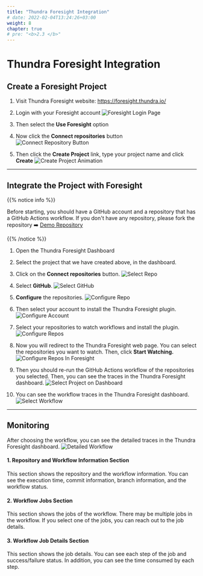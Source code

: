 ```yaml
---
title: "Thundra Foresight Integration"
# date: 2022-02-04T13:24:26+03:00
weight: 8
chapter: true
# pre: "<b>2.3 </b>"
---
```


# Thundra Foresight Integration

## Create a Foresight Project

1. Visit Thundra Foresight website: https://foresight.thundra.io/

2. Login with your Foresight account
![Foresight Login Page](/images/_foresight/_integration/foresight-login.png)

3. Then select the **Use Foresight** option

4. Now click the **Connect repositories** button
![Connect Repository Button](/images/_foresight/_integration/connect-repositories.png)

5. Then click the **Create Project** link, type your project name and click **Create**
![Create Project Animation](/images/_foresight/_integration/create-project.gif)

---

## Integrate the Project with Foresight 

{{% notice info %}}

Before starting, you should have a GitHub account and a repository that has a GitHub Actions workflow.
If you don't have any repository, please fork the repository ➡️ [Demo Repository](https://github.com/thundra-io/thundra-aws-workshop-codebase)

{{% /notice %}}

1. Open the Thundra Foresight Dashboard

2. Select the project that we have created above, in the dashboard.

3. Click on the **Connect repositories** button.
![Select Repo](/images/_foresight/_integration/project-connect-repositories.png)

4. Select **GitHub**.
![Select GitHub](/images/_foresight/_integration/project-select-github.png)

5. **Configure** the repositories.
![Configure Repo](/images/_foresight/_integration/project-configure-github.png)

6. Then select your account to install the Thundra Foresight plugin.
![Configure Account](/images/_foresight/_integration/project-select-github-user.png)

7. Select your repositories to watch workflows and install the plugin.
![Configure Repos](/images/_foresight/_integration/project-select-github-repos.png)

8.  Now you will redirect to the Thundra Foresight web page. You can select the repositories you want to watch. Then, click **Start Watching.**
![Configure Repos In Foresight](/images/_foresight/_integration/project-select-foresight-repo.png)

9. Then you should re-run the GitHub Actions workflow of the repositories you selected. Then, you can see the traces in the Thundra Foresight dashboard.
![Select Project on Dashboard](/images/_foresight/_integration/project-foresight-dashboard.png)

10. You can see the workflow traces in the Thundra Foresight dashboard.
![Select Workflow](/images/_foresight/_integration/project-select-workflow.png)

---

## Monitoring 
After choosing the workflow, you can see the detailed traces in the Thundra Foresight dashboard.
![Detailed Workflow](/images/_foresight/_integration/project-integration-monitoring.png)

#### 1. Repository and Workflow Information Section
This section shows the repository and the workflow information. You can see the execution time, commit information, branch information, and the workflow status.

#### 2. Workflow Jobs Section
This section shows the jobs of the workflow. There may be multiple jobs in the workflow. If you select one of the jobs, you can reach out to the job details.

#### 3. Workflow Job Details Section
This section shows the job details. You can see each step of the job and success/failure status. In addition, you can see the time consumed by each step.
